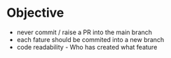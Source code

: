 # Objective 

- never commit / raise a PR into the main branch 
- each fature should be commited into a new branch 
- code readability - Who has created what feature 